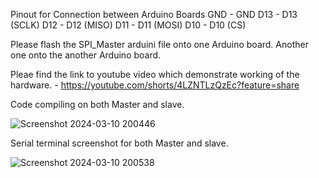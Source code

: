   Pinout for Connection between Arduino Boards
  GND       -   GND
  D13       -   D13 (SCLK)
  D12       -   D12 (MISO)
  D11       -   D11 (MOSI)
  D10       -   D10 (CS)

  Please flash the SPI_Master arduini file onto one Arduino board.
  Another one onto the another Arduino board.

  Pleae find the link to youtube video which demonstrate working of the hardware. -  https://youtube.com/shorts/4LZNTLzQzEc?feature=share

  Code compiling on both Master and slave.
  
![Screenshot 2024-03-10 200446](https://github.com/abhisheeekkk/Two_Arduino_On_SPI/assets/91733340/c5da5865-de4f-4b42-bf89-1fff6fd7f9bc)

 Serial terminal screenshot for both Master and slave.

 ![Screenshot 2024-03-10 200538](https://github.com/abhisheeekkk/Two_Arduino_On_SPI/assets/91733340/f8e65a2d-0439-4591-96b5-916b9ea02bec)
